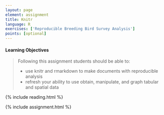 ```yaml
---
layout: page
element: assignment
title: Knitr
language: R
exercises: ['Reproducible Breeding Bird Survey Analysis']
points: [optional]
---
```


#### Learning Objectives

> Following this assignment students should be able to:
>
> - use knitr and rmarkdown to make documents with reproducible analysis
> - refresh your ability to use obtain, manipulate, and graph tabular and spatial data

{% include reading.html %}

{% include assignment.html %}
